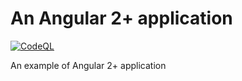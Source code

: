 # An Angular 2+ application #
[![CodeQL](https://github.com/pkrasnyuk/angular-application/actions/workflows/codeql.yml/badge.svg)](https://github.com/pkrasnyuk/angular-application/actions/workflows/codeql.yml)

An example of Angular 2+ application
